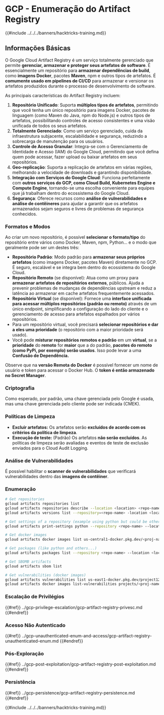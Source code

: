 # GCP - Enumeração do Artifact Registry

{{#include ../../../banners/hacktricks-training.md}}

## Informações Básicas

O Google Cloud Artifact Registry é um serviço totalmente gerenciado que permite **gerenciar, armazenar e proteger seus artefatos de software**. É essencialmente um repositório para **armazenar dependências de build**, como **imagens Docker**, pacotes **Maven**, npm e outros tipos de artefatos. É **comumente usado em pipelines de CI/CD** para armazenar e versionar os artefatos produzidos durante o processo de desenvolvimento de software.

As principais características do Artifact Registry incluem:

1. **Repositório Unificado**: Suporta **múltiplos tipos de artefatos**, permitindo que você tenha um único repositório para imagens Docker, pacotes de linguagem (como Maven do Java, npm do Node.js) e outros tipos de artefatos, possibilitando controles de acesso consistentes e uma visão unificada de todos os seus artefatos.
2. **Totalmente Gerenciado**: Como um serviço gerenciado, cuida da infraestrutura subjacente, escalabilidade e segurança, reduzindo a sobrecarga de manutenção para os usuários.
3. **Controle de Acesso Granular**: Integra-se com o Gerenciamento de Identidade e Acesso (IAM) do Google Cloud, permitindo que você defina quem pode acessar, fazer upload ou baixar artefatos em seus repositórios.
4. **Geo-replicação**: Suporta a replicação de artefatos em várias regiões, melhorando a velocidade de downloads e garantindo disponibilidade.
5. **Integração com Serviços do Google Cloud**: Funciona perfeitamente com **outros serviços do GCP, como Cloud Build, Kubernetes Engine e Compute Engine**, tornando-se uma escolha conveniente para equipes que já trabalham dentro do ecossistema do Google Cloud.
6. **Segurança**: Oferece recursos como **análise de vulnerabilidades e análise de contêineres** para ajudar a garantir que os artefatos armazenados sejam seguros e livres de problemas de segurança conhecidos.

### Formatos e Modos

Ao criar um novo repositório, é possível **selecionar o formato/tipo** do repositório entre vários como Docker, Maven, npm, Python... e o modo que geralmente pode ser um destes três:

- **Repositório Padrão**: Modo padrão para **armazenar seus próprios artefatos** (como imagens Docker, pacotes Maven) diretamente no GCP. É seguro, escalável e se integra bem dentro do ecossistema do Google Cloud.
- **Repositório Remoto** (se disponível): Atua como um proxy para **armazenar artefatos de repositórios externos**, públicos. Ajuda a prevenir problemas de mudanças de dependências upstream e reduz a latência ao armazenar em cache artefatos frequentemente acessados.
- **Repositório Virtual** (se disponível): Fornece uma **interface unificada para acessar múltiplos repositórios (padrão ou remoto)** através de um único endpoint, simplificando a configuração do lado do cliente e o gerenciamento de acesso para artefatos espalhados por vários repositórios.
- Para um repositório virtual, você precisará **selecionar repositórios e dar a eles uma prioridade** (o repositório com a maior prioridade será usado).
- Você pode **misturar repositórios remotos e padrão** em um **virtual**, se a **prioridade** do **remoto** for **maior** que a do padrão, **pacotes do remoto (como PyPi, por exemplo) serão usados**. Isso pode levar a uma **Confusão de Dependência.**

Observe que na **versão Remota do Docker** é possível fornecer um nome de usuário e token para acessar o Docker Hub. O **token é então armazenado no Secret Manager**.

### Criptografia

Como esperado, por padrão, uma chave gerenciada pelo Google é usada, mas uma chave gerenciada pelo cliente pode ser indicada (CMEK).

### Políticas de Limpeza

- **Excluir artefatos:** Os artefatos serão **excluídos de acordo com os critérios da política de limpeza**.
- **Execução de teste:** (Padrão) Os artefatos **não serão excluídos**. As políticas de limpeza serão avaliadas e eventos de teste de exclusão enviados para o Cloud Audit Logging.

### Análise de Vulnerabilidades

É possível habilitar o **scanner de vulnerabilidades** que verificará vulnerabilidades dentro das **imagens de contêiner**.

### Enumeração
```bash
# Get repositories
gcloud artifacts repositories list
gcloud artifacts repositories describe --location <location> <repo-name>
gcloud artifacts versions list --repository=<repo-name> -location <location> --package <package-name>

# Get settings of a repository (example using python but could be other)
gcloud artifacts print-settings python --repository <repo-name> --location <location>

# Get docker images
gcloud artifacts docker images list us-central1-docker.pkg.dev/<proj-name>/<repo-name>

# Get packages (like python and others...)
gcloud artifacts packages list --repository <repo-name> --location <location>

# Get SBOMB artifacts
gcloud artifacts sbom list

# Get vulnerabilities (docker images)
gcloud artifacts vulnerabilities list us-east1-docker.pkg.dev/project123/repository123/someimage@sha256:49765698074d6d7baa82f
gcloud artifacts docker images list-vulnerabilities projects/<proj-name>/locations/<location>/scans/<scan-uuid>
```
### Escalação de Privilégios

{{#ref}}
../gcp-privilege-escalation/gcp-artifact-registry-privesc.md
{{#endref}}

### Acesso Não Autenticado

{{#ref}}
../gcp-unauthenticated-enum-and-access/gcp-artifact-registry-unauthenticated-enum.md
{{#endref}}

### Pós-Exploração

{{#ref}}
../gcp-post-exploitation/gcp-artifact-registry-post-exploitation.md
{{#endref}}

### Persistência

{{#ref}}
../gcp-persistence/gcp-artifact-registry-persistence.md
{{#endref}}

{{#include ../../../banners/hacktricks-training.md}}
